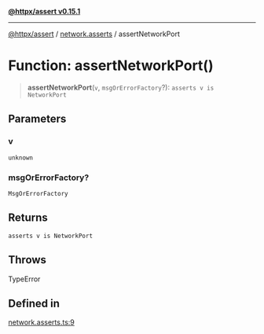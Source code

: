 [**@httpx/assert v0.15.1**](../../README.md)

***

[@httpx/assert](../../README.md) / [network.asserts](../README.md) / assertNetworkPort

# Function: assertNetworkPort()

> **assertNetworkPort**(`v`, `msgOrErrorFactory`?): `asserts v is NetworkPort`

## Parameters

### v

`unknown`

### msgOrErrorFactory?

`MsgOrErrorFactory`

## Returns

`asserts v is NetworkPort`

## Throws

TypeError

## Defined in

[network.asserts.ts:9](https://github.com/belgattitude/httpx/blob/d121a71b95064daafd75a20aabf0a30f5fcdfbfa/packages/assert/src/network.asserts.ts#L9)
